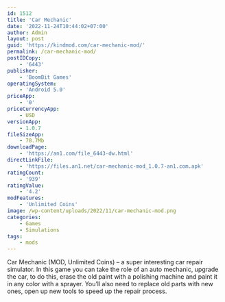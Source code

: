 ```yaml
---
id: 1512
title: 'Car Mechanic'
date: '2022-11-24T10:44:02+07:00'
author: Admin
layout: post
guid: 'https://kindmod.com/car-mechanic-mod/'
permalink: /car-mechanic-mod/
postIDCopy:
    - '6443'
publisher:
    - 'BoomBit Games'
operatingSystem:
    - 'Android 5.0'
priceApp:
    - '0'
priceCurrencyApp:
    - USD
versionApp:
    - 1.0.7
fileSizeApp:
    - 78.7Mb
downloadPage:
    - 'https://an1.com/file_6443-dw.html'
directLinkFile:
    - 'https://files.an1.net/car-mechanic-mod_1.0.7-an1.com.apk'
ratingCount:
    - '939'
ratingValue:
    - '4.2'
modFeatures:
    - 'Unlimited Coins'
image: /wp-content/uploads/2022/11/car-mechanic-mod.png
categories:
    - Games
    - Simulations
tags:
    - mods
---
```


Car Mechanic (MOD, Unlimited Coins) – a super interesting car repair simulator. In this game you can take the role of an auto mechanic, upgrade the car, to do this, erase the old paint with a polishing machine and paint it in any color with a sprayer. You’ll also need to replace old parts with new ones, open up new tools to speed up the repair process.